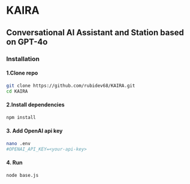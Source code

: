 # KAIRA
## Conversational AI Assistant and Station based on GPT-4o

### Installation
#### 1.Clone repo
```bash
git clone https://github.com/rubidev68/KAIRA.git
cd KAIRA
```

#### 2.Install dependencies
```bash
npm install
```

#### 3. Add OpenAI api key
```bash
nano .env
#OPENAI_API_KEY=<your-api-key>
```

#### 4. Run
```bash
node base.js
```


